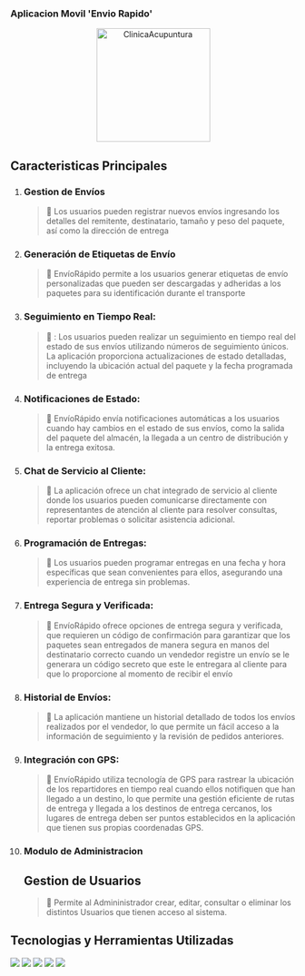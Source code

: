 ### Aplicacion Movil 'Envio Rapido'

<p align="center">
  <img src="https://upload.wikimedia.org/wikipedia/commons/thumb/c/c8/Logo_UES.jpg/481px-Logo_UES.jpg" alt="ClinicaAcupuntura" width="200" height="200">
</p>

## Caracteristicas Principales

1. ### Gestion de Envíos
    > 📌 Los usuarios pueden registrar nuevos envíos ingresando los detalles del remitente, destinatario, tamaño y peso del paquete, así como la dirección de entrega

2. ### Generación de Etiquetas de Envío
    > 📌 EnvíoRápido permite a los usuarios generar etiquetas de envío personalizadas que pueden ser descargadas y adheridas a los paquetes para su identificación durante el transporte

3. ### Seguimiento en Tiempo Real:
    > 📌 : Los usuarios pueden realizar un seguimiento en tiempo real del estado de sus envíos utilizando números de seguimiento únicos. La aplicación proporciona actualizaciones de estado detalladas, incluyendo la ubicación actual del paquete y la fecha programada de entrega

4. ### Notificaciones de Estado:
    > 📌 EnvíoRápido envía notificaciones automáticas a los usuarios cuando hay cambios en el estado de sus envíos, como la salida del paquete del almacén, la llegada a un centro de distribución y la entrega exitosa.

5. ### Chat de Servicio al Cliente:
    > 📌 La aplicación ofrece un chat integrado de servicio al cliente donde los usuarios pueden comunicarse directamente con representantes de atención al cliente para resolver consultas, reportar problemas o solicitar asistencia adicional.

6. ### Programación de Entregas:
    > 📌 Los usuarios pueden programar entregas en una fecha y hora específicas que sean convenientes para ellos, asegurando una experiencia de entrega sin problemas.

7. ### Entrega Segura y Verificada:
    > 📌 EnvíoRápido ofrece opciones de entrega segura y verificada, que requieren un código de confirmación para garantizar que los paquetes sean entregados de manera segura en manos del destinatario correcto cuando un vendedor registre un envío se le generara un código secreto que este le entregara al cliente para que lo proporcione al momento de recibir el envío

8. ### Historial de Envíos:
    > 📌 La aplicación mantiene un historial detallado de todos los envíos realizados por el vendedor, lo que permite un fácil acceso a la información de seguimiento y la revisión de pedidos anteriores.

9. ### Integración con GPS:
    > 📌 EnvíoRápido utiliza tecnología de GPS para rastrear la ubicación de los repartidores en tiempo real cuando ellos notifiquen que han llegado a un destino, lo que permite una gestión eficiente de rutas de entrega y llegada a los destinos de entrega cercanos, los lugares de entrega deben ser puntos establecidos en la aplicación que tienen sus propias coordenadas GPS.

10. ### Modulo de Administracion
    ## Gestion de Usuarios
    > 📌 Permite al Admininistrador crear, editar, consultar o eliminar los distintos Usuarios que tienen acceso al sistema.


## Tecnologias y Herramientas Utilizadas

<img src="https://img.shields.io/badge/kotlin-%237F52FF.svg?style=for-the-badge&logo=kotlin&logoColor=white">
<img src="https://img.shields.io/badge/Android-3DDC84?style=for-the-badge&logo=android&logoColor=white">
<img src="https://img.shields.io/badge/mysql-4479A1.svg?style=for-the-badge&logo=mysql&logoColor=white">
<img src="https://img.shields.io/badge/figma-%23F24E1E.svg?style=for-the-badge&logo=figma&logoColor=white">
<img src="https://img.shields.io/badge/android%20studio-346ac1?style=for-the-badge&logo=android%20studio&logoColor=white">
